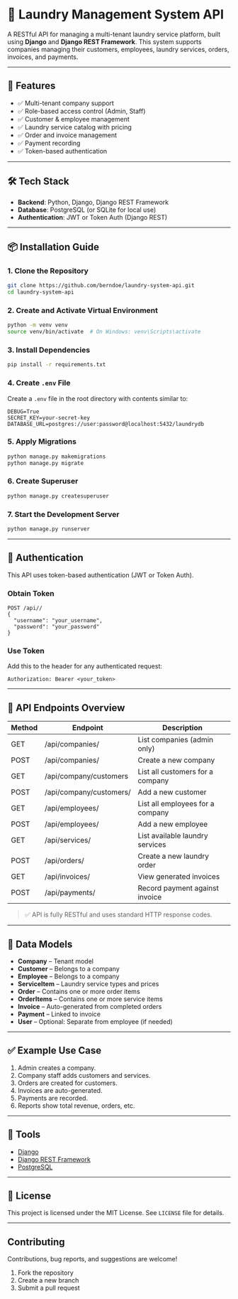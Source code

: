 # 🧺 Laundry Management System API

A RESTful API for managing a multi-tenant laundry service platform, built using **Django** and **Django REST Framework**. This system supports companies managing their customers, employees, laundry services, orders, invoices, and payments.

---

## 🚀 Features

- ✅ Multi-tenant company support
- ✅ Role-based access control (Admin, Staff)
- ✅ Customer & employee management
- ✅ Laundry service catalog with pricing
- ✅ Order and invoice management
- ✅ Payment recording
- ✅ Token-based authentication
---

## 🛠 Tech Stack

- **Backend**: Python, Django, Django REST Framework  
- **Database**: PostgreSQL (or SQLite for local use)  
- **Authentication**: JWT or Token Auth (Django REST)  

---

## 📦 Installation Guide

### 1. Clone the Repository

```bash
git clone https://github.com/berndoe/laundry-system-api.git
cd laundry-system-api
```

### 2. Create and Activate Virtual Environment

```bash
python -m venv venv
source venv/bin/activate  # On Windows: venv\Scripts\activate
```

### 3. Install Dependencies

```bash
pip install -r requirements.txt
```

### 4. Create `.env` File

Create a `.env` file in the root directory with contents similar to:

```
DEBUG=True
SECRET_KEY=your-secret-key
DATABASE_URL=postgres://user:password@localhost:5432/laundrydb
```

### 5. Apply Migrations

```bash
python manage.py makemigrations
python manage.py migrate
```

### 6. Create Superuser

```bash
python manage.py createsuperuser
```

### 7. Start the Development Server

```bash
python manage.py runserver
```

---

## 🔐 Authentication

This API uses token-based authentication (JWT or Token Auth).

### Obtain Token

```
POST /api//
{
  "username": "your_username",
  "password": "your_password"
}
```

### Use Token

Add this to the header for any authenticated request:

```
Authorization: Bearer <your_token>
```

---

## 📖 API Endpoints Overview

| Method | Endpoint                        | Description                          |
|--------|----------------------------------|--------------------------------------|
| GET    | /api/companies/                 | List companies (admin only)         |
| POST   | /api/companies/                 | Create a new company                 |
| GET    | /api/company/customers          | List all customers for a company     |
| POST   | /api/company/customers/         | Add a new customer                   |
| GET    | /api/employees/                 | List all employees for a company     |
| POST   | /api/employees/                 | Add a new employee                   |
| GET    | /api/services/                  | List available laundry services      |
| POST   | /api/orders/                    | Create a new laundry order           |
| GET    | /api/invoices/                  | View generated invoices              |
| POST   | /api/payments/                  | Record payment against invoice       |

> ✅ API is fully RESTful and uses standard HTTP response codes.

---

## 🧾 Data Models

- **Company** – Tenant model
- **Customer** – Belongs to a company
- **Employee** – Belongs to a company
- **ServiceItem** – Laundry service types and prices
- **Order** – Contains one or more order items
- **OrderItems** – Contains one or more service items
- **Invoice** – Auto-generated from completed orders
- **Payment** – Linked to invoice
- **User** – Optional: Separate from employee (if needed)

---

## ✅ Example Use Case

1. Admin creates a company.
2. Company staff adds customers and services.
3. Orders are created for customers.
4. Invoices are auto-generated.
5. Payments are recorded.
6. Reports show total revenue, orders, etc.

---

## 🧰 Tools

- [Django](https://www.djangoproject.com/)
- [Django REST Framework](https://www.django-rest-framework.org/)
- [PostgreSQL](https://www.postgresql.org/)

---

## 📄 License

This project is licensed under the MIT License. See `LICENSE` file for details.

---

## Contributing

Contributions, bug reports, and suggestions are welcome!

1. Fork the repository
2. Create a new branch
3. Submit a pull request
